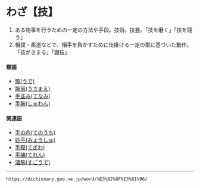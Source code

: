 # わざ【技】
1.  ある物事を行うための一定の方法や手段。技術。技芸。「技を磨く」「技を競う」
2.  相撲・柔道などで、相手を負かすために仕掛ける一定の型に基づいた動作。「技がきまる」「寢技」
    

#### 類語

-   [腕(うで)](https://dictionary.goo.ne.jp/word/%E8%85%95_%28%E3%81%86%E3%81%A7%29/#jn-19888)
-   [腕前(うでまえ)](https://dictionary.goo.ne.jp/word/%E8%85%95%E5%89%8D/#jn-19948)
-   [手並み(てなみ)](https://dictionary.goo.ne.jp/word/%E6%89%8B%E4%B8%A6/#jn-152118)
-   [手腕(しゅわん)](https://dictionary.goo.ne.jp/word/%E6%89%8B%E8%85%95/#jn-106488)

#### 関連語

-   [手の內(てのうち)](https://dictionary.goo.ne.jp/word/%E6%89%8B%E3%81%AE%E5%86%85/#jn-152175)
-   [妙手(みょうしゅ)](https://dictionary.goo.ne.jp/word/%E5%A6%99%E6%89%8B/#jn-213931)
-   [手際(てぎわ)](https://dictionary.goo.ne.jp/word/%E6%89%8B%E9%9A%9B/#jn-151135)
-   [手練(てれん)](https://dictionary.goo.ne.jp/word/%E6%89%8B%E7%B7%B4_%28%E3%81%A6%E3%82%8C%E3%82%93%29/#jn-152923)
-   [淒腕(すごうで)](https://dictionary.goo.ne.jp/word/%E5%87%84%E8%85%95/#jn-118084)

---
`https://dictionary.goo.ne.jp/word/%E3%82%8F%E3%81%96/`